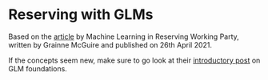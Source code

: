 # Reserving with GLMs

Based on the [article](https://institute-and-faculty-of-actuaries.github.io/mlr-blog/post/foundations/r-glms/#loss-reserve) by Machine Learning in Reserving Working Party, written by Grainne McGuire and published on 26th April 2021.

If the concepts seem new, make sure to go look at their [introductory post](https://institute-and-faculty-of-actuaries.github.io/mlr-blog/post/foundations/intro-to-foundations-blog/) on GLM foundations.




